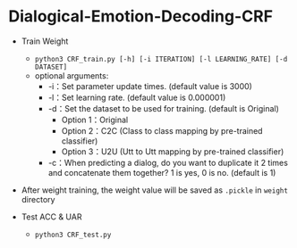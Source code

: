 # Dialogical-Emotion-Decoding-CRF
* Train Weight
    * `python3 CRF_train.py [-h] [-i ITERATION] [-l LEARNING_RATE] [-d DATASET]`
    * optional arguments:
      *    -i：Set parameter update times. (default value is 3000)
      *    -l：Set learning rate. (default value is 0.000001)
      *    -d：Set the dataset to be used for training. (default is Original)
            * Option 1：Original
            * Option 2：C2C (Class to class mapping by pre-trained classifier)
            * Option 3：U2U (Utt to Utt mapping by pre-trained classifier)
      *    -c：When predicting a dialog, do you want to duplicate it 2 times and concatenate them together? 1 is yes, 0 is no. (default is 1)

* After weight training, the weight value will be saved as `.pickle` in `weight` directory
* Test ACC & UAR
    * `python3 CRF_test.py`
